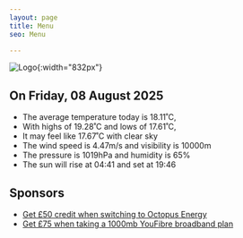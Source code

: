 ```yaml
---
layout: page
title: Menu
seo: Menu

---
```


![Logo](/images/logo.jpg){:width="832px"}

<!-- weather_marker starts -->
## On Friday, 08 August 2025

- The average temperature today is 18.11˚C,
- With highs of 19.28˚C and lows of 17.61˚C,
- It may feel like 17.67˚C with clear sky
- The wind speed is 4.47m/s and visibility is 10000m
- The pressure is 1019hPa and humidity is 65%
- The sun will rise at 04:41 and set at 19:46

<!-- weather_marker ends -->

## Sponsors

- [Get £50 credit when switching to Octopus Energy](https://bit.ly/3oD1nnS)
- [Get £75 when taking a 1000mb YouFibre broadband plan](https://aklam.io/91zWhU?)
